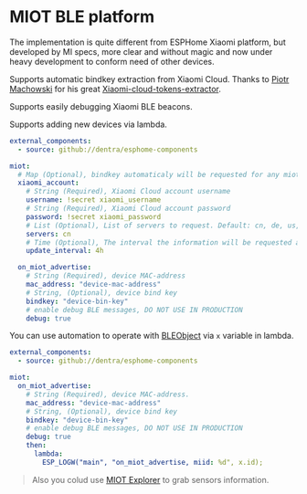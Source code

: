# MIOT BLE platform

The implementation is quite different from ESPHome Xiaomi platform, but developed by MI specs, more clear and without magic and now under heavy development to conform need of other devices.

Supports automatic bindkey extraction from Xiaomi Cloud. Thanks to [Piotr Machowski](https://github.com/PiotrMachowski) for his great [Xiaomi-cloud-tokens-extractor](https://github.com/PiotrMachowski/Xiaomi-cloud-tokens-extractor).

Supports easily debugging Xiaomi BLE beacons.

Supports adding new devices via lambda.

```yaml
external_components:
  - source: github://dentra/esphome-components

miot:
  # Map (Optional), bindkey automaticaly will be requested for any miot component. Requires internet connection when compiling.
  xiaomi_account:
    # String (Required), Xiaomi Cloud account username
    username: !secret xiaomi_username
    # String (Required), Xiaomi Cloud account password
    password: !secret xiaomi_password
    # List (Optional), List of servers to request. Default: cn, de, us, ru, tw, sg, in, i2
    servers: cn
    # Time (Optional), The interval the information will be requested again from Xiaomi servers. Default: 1d
    update_interval: 4h

  on_miot_advertise:
    # String (Required), device MAC-address
    mac_address: "device-mac-address"
    # String, (Optional), device bind key
    bindkey: "device-bin-key"
    # enable debug BLE messages, DO NOT USE IN PRODUCTION
    debug: true
```

You can use automation to operate with [BLEObject](miot.h#L15) via `x` variable in lambda.

```yaml
external_components:
  - source: github://dentra/esphome-components

miot:
  on_miot_advertise:
    # String (Required), device MAC-address.
    mac_address: "device-mac-address"
    # String, (Optional), device bind key
    bindkey: "device-bin-key"
    # enable debug BLE messages, DO NOT USE IN PRODUCTION
    debug: true
    then:
      lambda:
        ESP_LOGW("main", "on_miot_advertise, miid: %d", x.id);
```

> Also you colud use [MIOT Explorer](../miot_explorer/) to grab sensors information.
